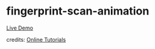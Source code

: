 # fingerprint-scan-animation

[Live Demo]()

credits: [Online Tutorials](https://www.youtube.com/watch?v=k4yL3IZSPIc)
